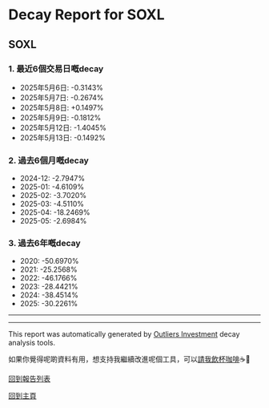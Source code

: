 # Decay Report for SOXL

## SOXL

### 1. 最近6個交易日嘅decay

- 2025年5月6日: -0.3143%
- 2025年5月7日: -0.2674%
- 2025年5月8日: +0.1497%
- 2025年5月9日: -0.1812%
- 2025年5月12日: -1.4045%
- 2025年5月13日: -0.1492%

### 2. 過去6個月嘅decay

- 2024-12: -2.7947%
- 2025-01: -4.6109%
- 2025-02: -3.7020%
- 2025-03: -4.5110%
- 2025-04: -18.2469%
- 2025-05: -2.6984%

### 3. 過去6年嘅decay

- 2020: -50.6970%
- 2021: -25.2568%
- 2022: -46.1766%
- 2023: -28.4421%
- 2024: -38.4514%
- 2025: -30.2261%
- ------------------------------

------------------------------
This report was automatically generated by [Outliers Investment](https://outliersecon.github.io/Outliers-Investment/) decay analysis tools.

如果你覺得呢啲資料有用，想支持我繼續改進呢個工具，可以[請我飲杯咖啡](https://buymeacoffee.com/outliersecon)☕🙏

[回到報告列表](https://outliersecon.github.io/Outliers-Investment/reports/reports_public)

[回到主頁](https://outliersecon.github.io/Outliers-Investment/)